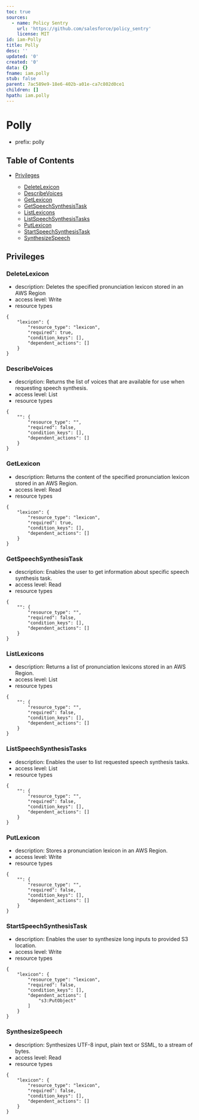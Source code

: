 ```yaml
---
toc: true
sources:
  - name: Policy Sentry
    url: 'https://github.com/salesforce/policy_sentry'
    license: MIT
id: iam-Polly
title: Polly
desc: ''
updated: '0'
created: '0'
data: {}
fname: iam.polly
stub: false
parent: 7ac589e9-18e6-402b-a01e-ca7c802d0ce1
children: []
hpath: iam.polly
---
```

# Polly

- prefix: polly

## Table of Contents

- [Privileges](#privileges)

  - [DeleteLexicon](#deletelexicon)
  - [DescribeVoices](#describevoices)
  - [GetLexicon](#getlexicon)
  - [GetSpeechSynthesisTask](#getspeechsynthesistask)
  - [ListLexicons](#listlexicons)
  - [ListSpeechSynthesisTasks](#listspeechsynthesistasks)
  - [PutLexicon](#putlexicon)
  - [StartSpeechSynthesisTask](#startspeechsynthesistask)
  - [SynthesizeSpeech](#synthesizespeech)

## Privileges

### DeleteLexicon

- description: Deletes the specified pronunciation lexicon stored in an AWS Region
- access level: Write
- resource types

```
{
    "lexicon": {
        "resource_type": "lexicon",
        "required": true,
        "condition_keys": [],
        "dependent_actions": []
    }
}
```

### DescribeVoices

- description: Returns the list of voices that are available for use when requesting speech synthesis.
- access level: List
- resource types

```
{
    "": {
        "resource_type": "",
        "required": false,
        "condition_keys": [],
        "dependent_actions": []
    }
}
```

### GetLexicon

- description: Returns the content of the specified pronunciation lexicon stored in an AWS Region.
- access level: Read
- resource types

```
{
    "lexicon": {
        "resource_type": "lexicon",
        "required": true,
        "condition_keys": [],
        "dependent_actions": []
    }
}
```

### GetSpeechSynthesisTask

- description: Enables the user to get information about specific speech synthesis task.
- access level: Read
- resource types

```
{
    "": {
        "resource_type": "",
        "required": false,
        "condition_keys": [],
        "dependent_actions": []
    }
}
```

### ListLexicons

- description: Returns a list of pronunciation lexicons stored in an AWS Region.
- access level: List
- resource types

```
{
    "": {
        "resource_type": "",
        "required": false,
        "condition_keys": [],
        "dependent_actions": []
    }
}
```

### ListSpeechSynthesisTasks

- description: Enables the user to list requested speech synthesis tasks.
- access level: List
- resource types

```
{
    "": {
        "resource_type": "",
        "required": false,
        "condition_keys": [],
        "dependent_actions": []
    }
}
```

### PutLexicon

- description: Stores a pronunciation lexicon in an AWS Region.
- access level: Write
- resource types

```
{
    "": {
        "resource_type": "",
        "required": false,
        "condition_keys": [],
        "dependent_actions": []
    }
}
```

### StartSpeechSynthesisTask

- description: Enables the user to synthesize long inputs to provided S3 location.
- access level: Write
- resource types

```
{
    "lexicon": {
        "resource_type": "lexicon",
        "required": false,
        "condition_keys": [],
        "dependent_actions": [
            "s3:PutObject"
        ]
    }
}
```

### SynthesizeSpeech

- description: Synthesizes UTF-8 input, plain text or SSML, to a stream of bytes.
- access level: Read
- resource types

```
{
    "lexicon": {
        "resource_type": "lexicon",
        "required": false,
        "condition_keys": [],
        "dependent_actions": []
    }
}
```
